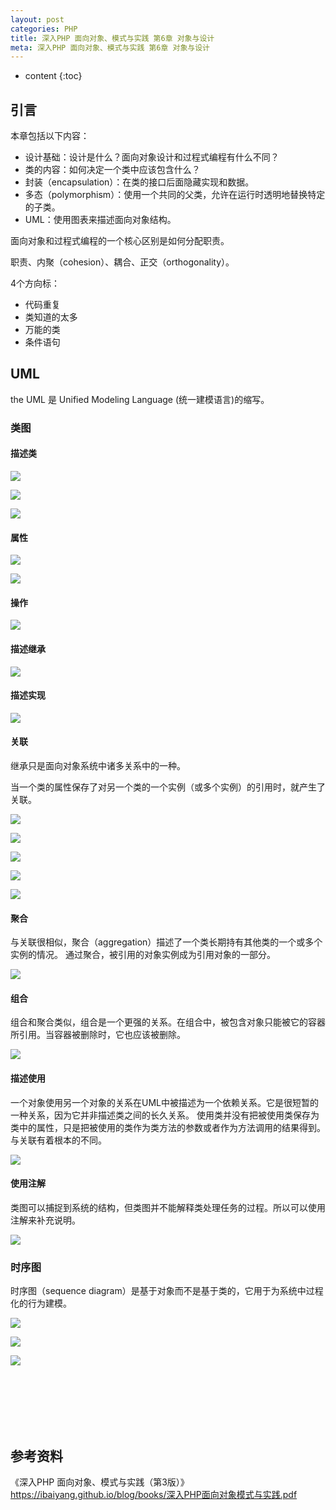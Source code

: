 ```yaml
---
layout: post
categories: PHP
title: 深入PHP 面向对象、模式与实践 第6章 对象与设计
meta: 深入PHP 面向对象、模式与实践 第6章 对象与设计
---
```

* content
{:toc}

## 引言

本章包括以下内容：
* 设计基础：设计是什么？面向对象设计和过程式编程有什么不同？
* 类的内容：如何决定一个类中应该包含什么？
* 封装（encapsulation）：在类的接口后面隐藏实现和数据。
* 多态（polymorphism）：使用一个共同的父类，允许在运行时透明地替换特定的子类。
* UML：使用图表来描述面向对象结构。

面向对象和过程式编程的一个核心区别是如何分配职责。

职责、内聚（cohesion）、耦合、正交（orthogonality）。

4个方向标：
* 代码重复
* 类知道的太多
* 万能的类
* 条件语句

## UML

the UML 是 Unified Modeling Language (统一建模语言)的缩写。

### 类图

#### 描述类

![]({{site.baseurl}}/images/20191112/20191112110500.png)

![]({{site.baseurl}}/images/20191112/20191112110523.png)

![]({{site.baseurl}}/images/20191112/20191112110549.png)

#### 属性

![]({{site.baseurl}}/images/20191112/20191112110558.png)

![]({{site.baseurl}}/images/20191112/20191112110613.png)

#### 操作

![]({{site.baseurl}}/images/20191112/20191112110626.png)

#### 描述继承

![]({{site.baseurl}}/images/20191112/20191112110636.png)

#### 描述实现

![]({{site.baseurl}}/images/20191112/20191112110651.png)

#### 关联

继承只是面向对象系统中诸多关系中的一种。

当一个类的属性保存了对另一个类的一个实例（或多个实例）的引用时，就产生了关联。

![]({{site.baseurl}}/images/20191112/20191112110711.png)

![]({{site.baseurl}}/images/20191112/20191112110719.png)

![]({{site.baseurl}}/images/20191112/20191112110730.png)

![]({{site.baseurl}}/images/20191112/20191112110739.png)

![]({{site.baseurl}}/images/20191112/20191112110757.png)

#### 聚合

与关联很相似，聚合（aggregation）描述了一个类长期持有其他类的一个或多个实例的情况。
通过聚合，被引用的对象实例成为引用对象的一部分。

![]({{site.baseurl}}/images/20191112/20191112110805.png)

#### 组合

组合和聚合类似，组合是一个更强的关系。在组合中，被包含对象只能被它的容器所引用。当容器被删除时，它也应该被删除。

![]({{site.baseurl}}/images/20191112/20191112110812.png)

#### 描述使用

一个对象使用另一个对象的关系在UML中被描述为一个依赖关系。它是很短暂的一种关系，因为它并非描述类之间的长久关系。
使用类并没有把被使用类保存为类中的属性，只是把被使用的类作为类方法的参数或者作为方法调用的结果得到。
与关联有着根本的不同。

![]({{site.baseurl}}/images/20191112/20191112110909.png)

#### 使用注解

类图可以捕捉到系统的结构，但类图并不能解释类处理任务的过程。所以可以使用注解来补充说明。

![]({{site.baseurl}}/images/20191112/20191112110921.png)

###  时序图

时序图（sequence diagram）是基于对象而不是基于类的，它用于为系统中过程化的行为建模。

![]({{site.baseurl}}/images/20191112/20191112110933.png)

![]({{site.baseurl}}/images/20191112/20191112110949.png)

![]({{site.baseurl}}/images/20191112/20191112111002.png)

<br/><br/><br/><br/><br/>
## 参考资料

《深入PHP 面向对象、模式与实践（第3版）》 <https://ibaiyang.github.io/blog/books/深入PHP面向对象模式与实践.pdf>


